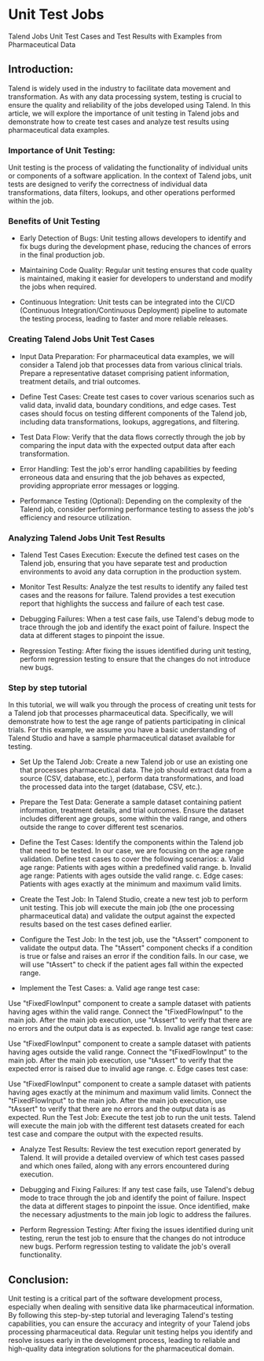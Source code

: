 # Unit Test Jobs
Talend Jobs Unit Test Cases and Test Results with Examples from Pharmaceutical Data

## Introduction:

Talend is widely used in the industry to facilitate data movement and transformation. As with any data processing system, testing is crucial to ensure the quality and reliability of the jobs developed using Talend. In this article, we will explore the importance of unit testing in Talend jobs and demonstrate how to create test cases and analyze test results using pharmaceutical data examples.

### Importance of Unit Testing:
Unit testing is the process of validating the functionality of individual units or components of a software application. In the context of Talend jobs, unit tests are designed to verify the correctness of individual data transformations, data filters, lookups, and other operations performed within the job.

### Benefits of Unit Testing

- Early Detection of Bugs: Unit testing allows developers to identify and fix bugs during the development phase, reducing the chances of errors in the final production job.

- Maintaining Code Quality: Regular unit testing ensures that code quality is maintained, making it easier for developers to understand and modify the jobs when required.

- Continuous Integration: Unit tests can be integrated into the CI/CD (Continuous Integration/Continuous Deployment) pipeline to automate the testing process, leading to faster and more reliable releases.

### Creating Talend Jobs Unit Test Cases
- Input Data Preparation: For pharmaceutical data examples, we will consider a Talend job that processes data from various clinical trials. Prepare a representative dataset comprising patient information, treatment details, and trial outcomes.

- Define Test Cases: Create test cases to cover various scenarios such as valid data, invalid data, boundary conditions, and edge cases. Test cases should focus on testing different components of the Talend job, including data transformations, lookups, aggregations, and filtering.

- Test Data Flow: Verify that the data flows correctly through the job by comparing the input data with the expected output data after each transformation.

- Error Handling: Test the job's error handling capabilities by feeding erroneous data and ensuring that the job behaves as expected, providing appropriate error messages or logging.

- Performance Testing (Optional): Depending on the complexity of the Talend job, consider performing performance testing to assess the job's efficiency and resource utilization.

### Analyzing Talend Jobs Unit Test Results
- Talend Test Cases Execution: Execute the defined test cases on the Talend job, ensuring that you have separate test and production environments to avoid any data corruption in the production system.

- Monitor Test Results: Analyze the test results to identify any failed test cases and the reasons for failure. Talend provides a test execution report that highlights the success and failure of each test case.

- Debugging Failures: When a test case fails, use Talend's debug mode to trace through the job and identify the exact point of failure. Inspect the data at different stages to pinpoint the issue.

- Regression Testing: After fixing the issues identified during unit testing, perform regression testing to ensure that the changes do not introduce new bugs.

### Step by step tutorial

In this tutorial, we will walk you through the process of creating unit tests for a Talend job that processes pharmaceutical data. Specifically, we will demonstrate how to test the age range of patients participating in clinical trials. For this example, we assume you have a basic understanding of Talend Studio and have a sample pharmaceutical dataset available for testing.

- Set Up the Talend Job:
Create a new Talend job or use an existing one that processes pharmaceutical data. The job should extract data from a source (CSV, database, etc.), perform data transformations, and load the processed data into the target (database, CSV, etc.).

- Prepare the Test Data:
Generate a sample dataset containing patient information, treatment details, and trial outcomes. Ensure the dataset includes different age groups, some within the valid range, and others outside the range to cover different test scenarios.

- Define the Test Cases:
Identify the components within the Talend job that need to be tested. In our case, we are focusing on the age range validation. Define test cases to cover the following scenarios:
a. Valid age range: Patients with ages within a predefined valid range.
b. Invalid age range: Patients with ages outside the valid range.
c. Edge cases: Patients with ages exactly at the minimum and maximum valid limits.

- Create the Test Job:
In Talend Studio, create a new test job to perform unit testing. This job will execute the main job (the one processing pharmaceutical data) and validate the output against the expected results based on the test cases defined earlier.

- Configure the Test Job:
In the test job, use the "tAssert" component to validate the output data. The "tAssert" component checks if a condition is true or false and raises an error if the condition fails. In our case, we will use "tAssert" to check if the patient ages fall within the expected range.

- Implement the Test Cases:
a. Valid age range test case:

Use "tFixedFlowInput" component to create a sample dataset with patients having ages within the valid range.
Connect the "tFixedFlowInput" to the main job.
After the main job execution, use "tAssert" to verify that there are no errors and the output data is as expected.
b. Invalid age range test case:

Use "tFixedFlowInput" component to create a sample dataset with patients having ages outside the valid range.
Connect the "tFixedFlowInput" to the main job.
After the main job execution, use "tAssert" to verify that the expected error is raised due to invalid age range.
c. Edge cases test case:

Use "tFixedFlowInput" component to create a sample dataset with patients having ages exactly at the minimum and maximum valid limits.
Connect the "tFixedFlowInput" to the main job.
After the main job execution, use "tAssert" to verify that there are no errors and the output data is as expected.
Run the Test Job:
Execute the test job to run the unit tests. Talend will execute the main job with the different test datasets created for each test case and compare the output with the expected results.

- Analyze Test Results:
Review the test execution report generated by Talend. It will provide a detailed overview of which test cases passed and which ones failed, along with any errors encountered during execution.

- Debugging and Fixing Failures:
If any test case fails, use Talend's debug mode to trace through the job and identify the point of failure. Inspect the data at different stages to pinpoint the issue. Once identified, make the necessary adjustments to the main job logic to address the failures.

- Perform Regression Testing:
After fixing the issues identified during unit testing, rerun the test job to ensure that the changes do not introduce new bugs. Perform regression testing to validate the job's overall functionality.

## Conclusion:
Unit testing is a critical part of the software development process, especially when dealing with sensitive data like pharmaceutical information. By following this step-by-step tutorial and leveraging Talend's testing capabilities, you can ensure the accuracy and integrity of your Talend jobs processing pharmaceutical data. Regular unit testing helps you identify and resolve issues early in the development process, leading to reliable and high-quality data integration solutions for the pharmaceutical domain.
